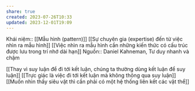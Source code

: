 ```yaml
---
share: true
created: 2023-07-26T10:33
updated: 2023-12-01T19:09
---
```

Khái niệm:: [[Mẫu hình (pattern)]]
[[Sự chuyên gia (expertise) đến từ việc nhìn ra mẫu hình]]
[[Việc nhìn ra mẫu hình cần những kiến thức có cấu trúc được lưu trong trí nhớ dài hạn]] 
Nguồn:: Daniel Kahneman, Tư duy nhanh và chậm

[[Thay vì suy luận để đi tới kết luận, chúng ta thường dùng kết luận để suy luận]]
[[Trực giác là việc đi tới kết luận mà không thông qua suy luận]] 
[[Muốn nhìn thấy siêu vật thì cần phải có một hệ thống liên kết các vật thể]]